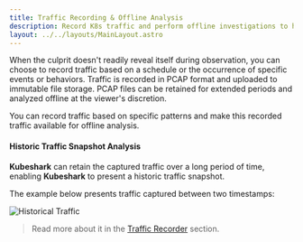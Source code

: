```yaml
---
title: Traffic Recording & Offline Analysis
description: Record K8s traffic and perform offline investigations to hunt down performance and security issues with ease
layout: ../../layouts/MainLayout.astro
---
```


When the culprit doesn't readily reveal itself during observation, you can choose to record traffic based on a schedule or the occurrence of specific events or behaviors.
Traffic is recorded in PCAP format and uploaded to immutable file storage. PCAP files can be retained for extended periods and analyzed offline at the viewer's discretion.

You can record traffic based on specific patterns and make this recorded traffic available for offline analysis.

#### Historic Traffic Snapshot Analysis

**Kubeshark** can retain the captured traffic over a long period of time, enabling **Kubeshark** to present a historic traffic snapshot.

The example below presents traffic captured between two timestamps:

![Historical Traffic](/history1.png)
> Read more about it in the [Traffic Recorder](/en/traffic_recorder) section.